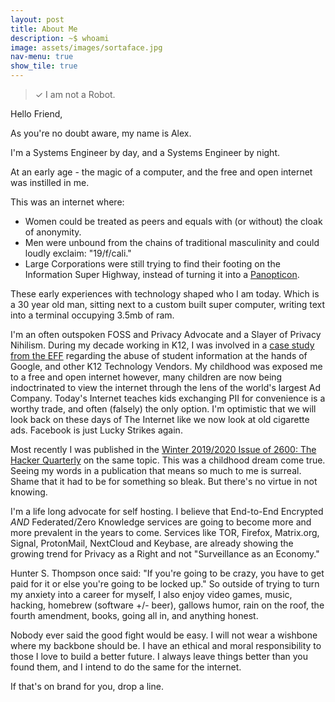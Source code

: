 ```yaml
---
layout: post
title: About Me
description: ~$ whoami
image: assets/images/sortaface.jpg
nav-menu: true
show_tile: true
---
```

> ✓ I am not a Robot.

Hello Friend,

As you're no doubt aware, my name is Alex.

I'm a Systems Engineer by day, and a Systems Engineer by night.

At an early age - the magic of a computer, and the free and open internet was instilled in me.

This was an internet where:
  * Women could be treated as peers and equals with (or without) the cloak of anonymity.
  * Men were unbound from the chains of traditional masculinity and could loudly exclaim: "19/f/cali."
  * Large Corporations were still trying to find their footing on the Information Super Highway, instead of turning it into a <a href="https://en.wikipedia.org/wiki/Panopticon">Panopticon</a>.

These early experiences with technology shaped who I am today. Which is a 30 year old man, sitting next to a custom built super computer, writing text into a terminal occupying 3.5mb of ram.

I'm an often outspoken FOSS and Privacy Advocate and a Slayer of Privacy Nihilism. During my decade working in K12, I was involved in a <a href="https://www.eff.org/deeplinks/2017/03/privacy-practice-not-just-policy-system-administrator-advocating-student-privacy">case study from the EFF</a> regarding the abuse of student information at the hands of Google, and other K12 Technology Vendors.  My childhood was exposed me to a free and open internet however, many children are now being indoctrinated to view the internet through the lens of the world's largest Ad Company. Today's Internet teaches kids exchanging PII for convenience is a worthy trade, and often (falsely) the only option. I'm optimistic that we will look back on these days of The Internet like we now look at old cigarette ads. Facebook is just Lucky Strikes again.

Most recently I was published in the <a href="https://store.2600.com/products/winter-2019-2020">Winter 2019/2020 Issue of 2600: The Hacker Quarterly</a> on the same topic. This was a childhood dream come true. Seeing my words in a publication that means so much to me is surreal. Shame that it had to be for something so bleak. But there's no virtue in not knowing.

I'm a life long advocate for self hosting. I believe that End-to-End Encrypted *AND* Federated/Zero Knowledge services are going to become more and more prevalent in the years to come. Services like TOR, Firefox, Matrix.org, Signal, ProtonMail, NextCloud and Keybase, are already showing the growing trend for Privacy as a Right and not "Surveillance as an Economy."

Hunter S. Thompson once said: "If you're going to be crazy, you have to get paid for it or else you're going to be locked up." So outside of trying to turn my anxiety into a career for myself, I also enjoy video games, music, hacking, homebrew (software +/- beer), gallows humor, rain on the roof, the fourth amendment, books, going all in, and anything honest.

Nobody ever said the good fight would be easy. I will not wear a wishbone where my backbone should be. I have an ethical and moral responsibility to those I love to build a better future. I always leave things better than you found them, and I intend to do the same for the internet.

If that's on brand for you, drop a line.
